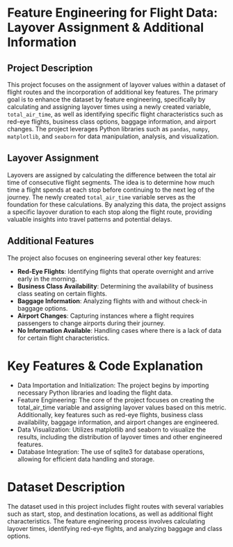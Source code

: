 # Feature Engineering for Flight Data: Layover Assignment & Additional Information

## Project Description
This project focuses on the assignment of layover values within a dataset of flight routes and the incorporation of additional key features. The primary goal is to enhance the dataset by feature engineering, specifically by calculating and assigning layover times using a newly created variable, `total_air_time`, as well as identifying specific flight characteristics such as red-eye flights, business class options, baggage information, and airport changes. The project leverages Python libraries such as `pandas`, `numpy`, `matplotlib`, and `seaborn` for data manipulation, analysis, and visualization.

## Layover Assignment
Layovers are assigned by calculating the difference between the total air time of consecutive flight segments. The idea is to determine how much time a flight spends at each stop before continuing to the next leg of the journey. The newly created `total_air_time` variable serves as the foundation for these calculations. By analyzing this data, the project assigns a specific layover duration to each stop along the flight route, providing valuable insights into travel patterns and potential delays.

## Additional Features
The project also focuses on engineering several other key features:
- **Red-Eye Flights**: Identifying flights that operate overnight and arrive early in the morning.
- **Business Class Availability**: Determining the availability of business class seating on certain flights.
- **Baggage Information**: Analyzing flights with and without check-in baggage options.
- **Airport Changes**: Capturing instances where a flight requires passengers to change airports during their journey.
- **No Information Available**: Handling cases where there is a lack of data for certain flight characteristics.


# Key Features & Code Explanation

* Data Importation and Initialization: The project begins by importing necessary Python libraries and loading the flight data.
* Feature Engineering: The core of the project focuses on creating the total_air_time variable and assigning layover values based on this metric. Additionally, key features such as red-eye flights, business class availability, baggage information, and airport changes are engineered.
* Data Visualization: Utilizes matplotlib and seaborn to visualize the results, including the distribution of layover times and other engineered features.
* Database Integration: The use of sqlite3 for database operations, allowing for efficient data handling and storage.

# Dataset Description
The dataset used in this project includes flight routes with several variables such as start, stop, and destination locations, as well as additional flight characteristics. The feature engineering process involves calculating layover times, identifying red-eye flights, and analyzing baggage and class options.










